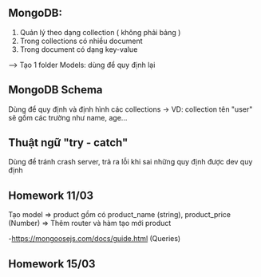 ## MongoDB:

1. Quản lý theo dạng collection ( không phải bảng )
2. Trong collections có nhiều document
3. Trong document có dạng key-value

--> Tạo 1 folder Models: dùng để quy định lại

## MongoDB Schema

Dùng để quy định và định hình các collections
-> VD: collection tên "user" sẽ gồm các trường như name, age...

## Thuật ngữ "try - catch"

Dùng để tránh crash server, trả ra lỗi khi sai những quy định được dev quy định

## Homework 11/03

Tạo model => product gồm có product_name (string), product_price (Number) => Thêm router và hàm tạo mới product

-https://mongoosejs.com/docs/guide.html (Queries)

## Homework 15/03

